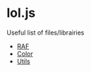 # lol.js

Useful list of files/librairies

* [RAF](raf/README.md)
* [Color](color/README.md)
* [Utils](utils/README.md)